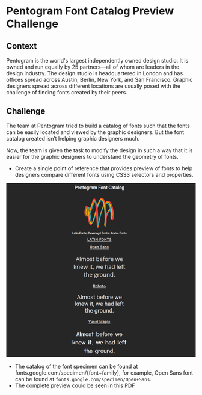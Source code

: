 # Pentogram Font Catalog Preview Challenge

## Context

Pentogram is the world's largest independently owned design studio. It is owned and run equally by 25 partners—all of whom are leaders in the design industry. The design studio is headquartered in London and has offices spread across Austin, Berlin, New York, and San Francisco. Graphic designers spread across different locations are usually posed with the challenge of finding fonts created by their peers.

## Challenge

The team at Pentogram tried to build a catalog of fonts such that the fonts can be easily located and viewed by the graphic designers. But the font catalog created isn’t helping graphic designers much.

Now, the team is given the task to modify the design in such a way that it is easier for the graphic designers to understand the geometry of fonts.

-   Create a single point of reference that provides preview of fonts to help designers compare different fonts using CSS3 selectors and properties.

![](./Pentogram-Font-Catalog.png)

-   The catalog of the font specimen can be found at fonts.google.com/specimen/{font+family}, for example, Open Sans font can be found at `fonts.google.com/specimen/Open+Sans`.
-   The complete preview could be seen in this [PDF](./Pentogram-Font-Catalog-Preview.pdf)
